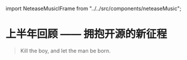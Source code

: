 import NeteaseMusicIFrame from "../../src/components/neteaseMusic";

# 上半年回顾 —— 拥抱开源的新征程

> Kill the boy, and let the man be born.

<NeteaseMusicIFrame id="527566"/>

